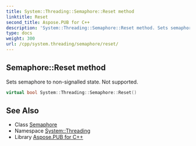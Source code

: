 ```yaml
---
title: System::Threading::Semaphore::Reset method
linktitle: Reset
second_title: Aspose.PUB for C++
description: 'System::Threading::Semaphore::Reset method. Sets semaphore to non-signalled state. Not supported in C++.'
type: docs
weight: 300
url: /cpp/system.threading/semaphore/reset/
---
```

## Semaphore::Reset method


Sets semaphore to non-signalled state. Not supported.

```cpp
virtual bool System::Threading::Semaphore::Reset()
```

## See Also

* Class [Semaphore](../)
* Namespace [System::Threading](../../)
* Library [Aspose.PUB for C++](../../../)
